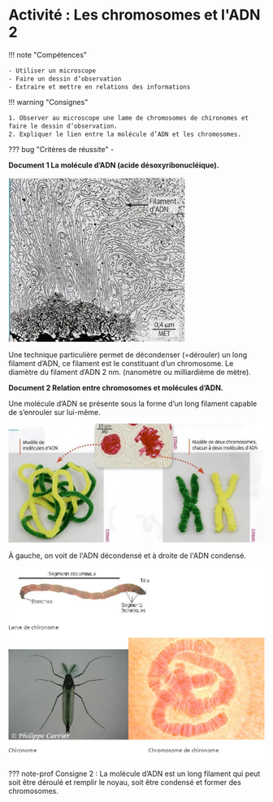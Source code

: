 # Activité :  Les chromosomes et l'ADN 2

!!! note "Compétences"

    - Utiliser un microscope
    - Faire un dessin d’observation
    - Extraire et mettre en relations des informations 

!!! warning "Consignes"

    1. Observer au microscope une lame de chromosomes de chironomes et faire le dessin d’observation.
    2. Expliquer le lien entre la molécule d’ADN et les chromosomes.
    
??? bug "Critères de réussite"
    - 




**Document 1 La molécule d’ADN (acide désoxyribonucléique).**

![](pictures/chromosomeDecondense.png)

Une technique particulière permet de décondenser (=dérouler) un long filament d’ADN, ce filament est le constituant d’un chromosome. 
Le diamètre du filament d’ADN 2 nm. (nanomètre ou milliardième de mètre).



**Document 2 Relation entre chromosomes et molécules d’ADN.**

Une molécule d’ADN se présente sous la forme d’un long filament capable de s’enrouler sur lui-même.

![](pictures/modeleAdnChromosome.png)

À gauche, on voit de l'ADN décondensé et à droite de l'ADN condensé.


![Chironome](pictures/chromosomeChironome.png)


??? note-prof
    Consigne 2 : La molécule d’ADN est un long filament qui peut soit être déroulé et remplir le noyau, soit être condensé et former des chromosomes.